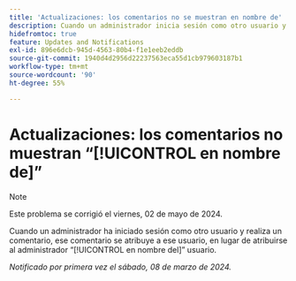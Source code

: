 ```yaml
---
title: 'Actualizaciones: los comentarios no se muestran en nombre de'
description: Cuando un administrador inicia sesión como otro usuario y realiza un comentario, el comentario se atribuye a ese usuario, en lugar de atribuirse al administrador en nombre del usuario.
hidefromtoc: true
feature: Updates and Notifications
exl-id: 896e6dcb-945d-4563-80b4-f1e1eeb2eddb
source-git-commit: 1940d4d2956d22237563eca55d1cb979603187b1
workflow-type: tm+mt
source-wordcount: '90'
ht-degree: 55%

---
```


# Actualizaciones: los comentarios no muestran “[!UICONTROL en nombre de]”

>[!NOTE]
>
>Este problema se corrigió el viernes, 02 de mayo de 2024.

Cuando un administrador ha iniciado sesión como otro usuario y realiza un comentario, ese comentario se atribuye a ese usuario, en lugar de atribuirse al administrador “[!UICONTROL en nombre del]” usuario.

_Notificado por primera vez el sábado, 08 de marzo de 2024._

<!--CHECK ME - NO VIEWS APR-JUN 2025-->
